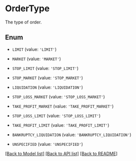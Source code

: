 # OrderType

The type of order.

## Enum

* `LIMIT` (value: `'LIMIT'`)

* `MARKET` (value: `'MARKET'`)

* `STOP_LIMIT` (value: `'STOP_LIMIT'`)

* `STOP_MARKET` (value: `'STOP_MARKET'`)

* `LIQUIDATION` (value: `'LIQUIDATION'`)

* `STOP_LOSS_MARKET` (value: `'STOP_LOSS_MARKET'`)

* `TAKE_PROFIT_MARKET` (value: `'TAKE_PROFIT_MARKET'`)

* `STOP_LOSS_LIMIT` (value: `'STOP_LOSS_LIMIT'`)

* `TAKE_PROFIT_LIMIT` (value: `'TAKE_PROFIT_LIMIT'`)

* `BANKRUPTCY_LIQUIDATION` (value: `'BANKRUPTCY_LIQUIDATION'`)

* `UNSPECIFIED` (value: `'UNSPECIFIED'`)

[[Back to Model list]](../README.md#documentation-for-models) [[Back to API list]](../README.md#documentation-for-api-endpoints) [[Back to README]](../README.md)


